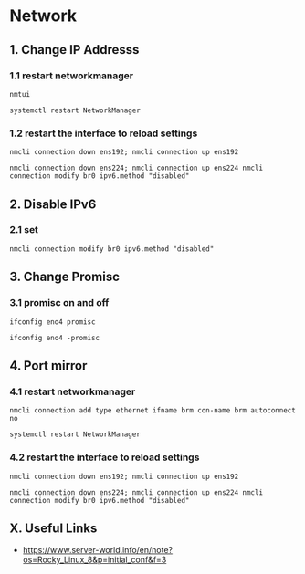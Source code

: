 # Network


## 1. Change IP Addresss

### 1.1 restart networkmanager

    nmtui
    
    systemctl restart NetworkManager
            
### 1.2 restart the interface to reload settings

    nmcli connection down ens192; nmcli connection up ens192
    
    nmcli connection down ens224; nmcli connection up ens224 nmcli connection modify br0 ipv6.method "disabled"

## 2. Disable IPv6

### 2.1 set   

    nmcli connection modify br0 ipv6.method "disabled"
    
## 3. Change Promisc

### 3.1 promisc on and off

    ifconfig eno4 promisc
    
    ifconfig eno4 -promisc
            
## 4. Port mirror

### 4.1 restart networkmanager

    nmcli connection add type ethernet ifname brm con-name brm autoconnect no
    
    systemctl restart NetworkManager

    
### 4.2 restart the interface to reload settings

    nmcli connection down ens192; nmcli connection up ens192
    
    nmcli connection down ens224; nmcli connection up ens224 nmcli connection modify br0 ipv6.method "disabled"

## X. Useful Links
- https://www.server-world.info/en/note?os=Rocky_Linux_8&p=initial_conf&f=3
